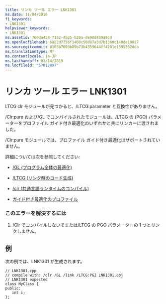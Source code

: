 ```yaml
---
title: リンカ ツール エラー LNK1301
ms.date: 11/04/2016
f1_keywords:
- LNK1301
helpviewer_keywords:
- LNK1301
ms.assetid: 760da428-7182-4b25-b20a-de90d4b9a9cd
ms.openlocfilehash: 6a82d7756f1460c56d87a3d7b1360c140de19827
ms.sourcegitcommit: 8105b7003b89b73b4359644ff4281e1595352dda
ms.translationtype: MT
ms.contentlocale: ja-JP
ms.lasthandoff: 03/14/2019
ms.locfileid: "57812097"
---
```

# <a name="linker-tools-error-lnk1301"></a>リンカ ツール エラー LNK1301

LTCG clr モジュールが見つかると、/LTCG:parameter と互換性がありません。

/Clr:pure および/GL でコンパイルされたモジュールは、/LTCG の (PGO) パラメーターをプロファイル ガイド付き最適化のいずれかと共にリンカーに渡されました。

/Clr:pure モジュールでは、プロファイル ガイド付き最適化はサポートされていません。

詳細については次を参照してください:

- [/GL (プログラム全体の最適化)](../../build/reference/gl-whole-program-optimization.md)

- [/LTCG (リンク時のコード生成)](../../build/reference/ltcg-link-time-code-generation.md)

- [/clr (共通言語ランタイムのコンパイル)](../../build/reference/clr-common-language-runtime-compilation.md)

- [ガイド付き最適化のプロファイル](../../build/profile-guided-optimizations.md)

### <a name="to-correct-this-error"></a>このエラーを解決するには

1. /Clr でコンパイルしないでまたは/LTCG の PGO パラメーターの 1 つとリンクしません。

## <a name="example"></a>例

次の例では、LNK1301 が生成されます。

```
// LNK1301.cpp
// compile with: /clr /GL /link /LTCG:PGI LNK1301.obj
// LNK1301 expected
class MyClass {
public:
   int i;
};
```